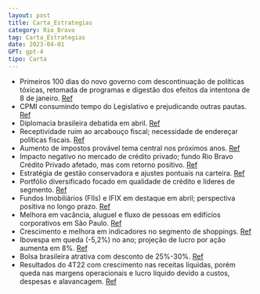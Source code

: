 ```yaml
---
layout: post
title: Carta_Estrategias
category: Rio_Bravo
tag: Carta_Estrategias
date: 2023-04-01
GPT: gpt-4
tipo: Carta
---
```


- Primeiros 100 dias do novo governo com descontinuação de políticas tóxicas, retomada de programas e digestão dos efeitos da intentona de 8 de janeiro.
<a href="#" onclick="search_on_pdf('econômica, ou ainda uma espécie de Nova República. Mas não houve nada disso em abril. Foram ao men')">Ref</a>
- CPMI consumindo tempo do Legislativo e prejudicando outras pautas.
<a href="#" onclick="search_on_pdf('energia do Legislativo, talvez o maior pedaço do ano de 2023, com óbvio prejuízo de outras pautas. ')">Ref</a>
- Diplomacia brasileira debatida em abril.
<a href="#" onclick="search_on_pdf('diplomacia brasileira foi fortemente debatida durante o mês de abril. O outono veio forte: a geri')">Ref</a>
- Receptividade ruim ao arcabouço fiscal; necessidade de endereçar políticas fiscais.
<a href="#" onclick="search_on_pdf('recebido: estariam resolvidas tanto a substituição do Teto quanto a inconsistência entre as polític')">Ref</a>
- Aumento de impostos provável tema central nos próximos anos.
<a href="#" onclick="search_on_pdf('O grande assunto do país nos próximos anos, com este governo, será o aumento de impostos”estraté')">Ref</a>
- Impacto negativo no mercado de crédito privado; fundo Rio Bravo Crédito Privado afetado, mas com retorno positivo.
<a href="#" onclick="search_on_pdf('gráfico abaixo que a captação líquida acumulada de 2023 em mais de 40 fundos de crédito privado com')">Ref</a>
- Estratégia de gestão conservadora e ajustes pontuais na carteira.
<a href="#" onclick="search_on_pdf('conservar o caixa do fundo e realizar ajustes pontuais na carteira no mercado secundário, preservan')">Ref</a>
- Portfólio diversificado focado em qualidade de crédito e líderes de segmento.
<a href="#" onclick="search_on_pdf('Investimentos em ativos de renda fixa de baixo risco de crédito.Fundos imobiliários de crédito4 F')">Ref</a>
- Fundos Imobiliários (FIIs) e IFIX em destaque em abril; perspectiva positiva no longo prazo.
<a href="#" onclick="search_on_pdf('Índice de Fundos Imobiliários da B3, o IFIX, avançou 3,52% no mês e foi um dos principais ativos')">Ref</a>
- Melhora em vacância, aluguel e fluxo de pessoas em edifícios corporativos em São Paulo.
<a href="#" onclick="search_on_pdf('vacância e aluguel nos ativos têm apresentado melhora após o longo período da pandemia,  quando for')">Ref</a>
- Crescimento e melhora em indicadores no segmento de shoppings.
<a href="#" onclick="search_on_pdf('mesmo mês em 2022, sendo esse crescimento ainda maior nas região sudeste, onde estão localizados gr')">Ref</a>
- Ibovespa em queda (-5,2%) no ano; projeção de lucro por ação aumenta em 8%.
<a href="#" onclick="search_on_pdf('doméstica continuam nos preocupando.IBOV X Lucro por açãoIBOVP/E IBOV ( Ex- vale & Petrobras) Lu')">Ref</a>
- Bolsa brasileira atrativa com desconto de 25%-30%.
<a href="#" onclick="search_on_pdf('regra fiscal foi bem recebida, mas já ficou claro para economistas que é insuficiente para garantir')">Ref</a>
- Resultados do 4T22 com crescimento nas receitas líquidas, porém queda nas margens operacionais e lucro líquido devido a custos, despesas e alavancagem.
<a href="#" onclick="search_on_pdf('lucro de R$ 92,4 bilhões no 4T22, uma queda de 5,1%, e uma margem que recua de 12,1% no 4T21 para 1')">Ref</a>
